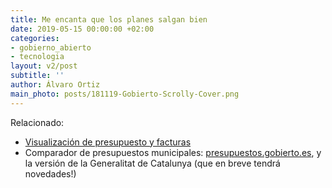 ```yaml
---
title: Me encanta que los planes salgan bien
date: 2019-05-15 00:00:00 +02:00
categories:
- gobierno_abierto
- tecnologia
layout: v2/post
subtitle: ''
author: Álvaro Ortiz
main_photo: posts/181119-Gobierto-Scrolly-Cover.png
---
```


<div class="separator blue short"></div>

Relacionado:

- [Visualización de presupuesto y facturas](/modulos/presupuestos/)
- Comparador de presupuestos municipales: [presupuestos.gobierto.es](https://presupuestos.gobierto.es), y la versión de la Generalitat de Catalunya (que en breve tendrá novedades!)
